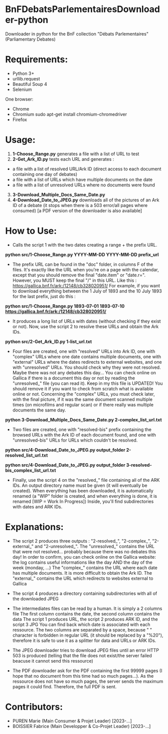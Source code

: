 # BnFDebatsParlementairesDownloader-python
Downloader in python for the BnF collection "Débats Parlementaires" (Parliamentary Debates)

# Requirements:
- Python 3+
- urllib.request
- Beautiful Soup 4
- Selenium

One browser:
- Chrome
- Chromium
 sudo apt-get install chromium-chromedriver
- Firefox

# Usage:
1) __1-Choose_Range.py__ generates a file with a list of URL to test
2) __2-Get_Ark_ID.py__ tests each URL and generates :
  - a file with a list of resolved URL/Ark ID (direct access to each document containing one day of debates)
  - a file with a list of URLs which have multiple documents on the date
  - a file with a list of unresolved URLs where no documents were found
3) __3-Download_Multiple_Docs_Same_Date.py__
4) __4-Download_Date_to_JPEG.py__ downloads all of the pictures of an Ark ID of a debate (it stops when there is a 503 error/all pages where consumed) [a PDF version of the downloader is also available]

# How to Use:
- Calls the script 1 with the two dates creating a range + the prefix URL.

__python src/1-Choose_Range.py YYYY-MM-DD YYYY-MM-DD prefix_url__

- The prefix URL can be found in the "doc" folder, in columns F of the files.
It's exactly like the URL when you're on a page with the calendar, except that
you should remove the final "date.item" or "date.r=".
However, you MUST keep the final "/" in this URL.
Like this : https://gallica.bnf.fr/ark:/12148/cb328020951/
For example, if you want to download everything between the 1 July of 1893 and
the 10 July 1893 for the last prefix, just do this :

__python src/1-Choose_Range.py 1893-07-01 1893-07-10 https://gallica.bnf.fr/ark:/12148/cb328020951/__

- It produces a long list of URLs with dates (without checking if they exist or
not). Now, use the script 2 to resolve these URLs and obtain the Ark IDs.

__python src/2-Get_Ark_ID.py 1-list_url.txt__

- Four files are created, one with "resolved" URLs into Ark ID, one with
"complex" URLs where one date contains multiple documents, one with "external"
URLs where the dates redirects to external websites, and one with "unresolved"
URLs. You should check why they were not resolved. Maybe there was not any
debates this day... You can check online on Gallica if there is a document this
day or not by reading the "unresolved_" file (you can read it).
Keep in my this file is UPDATED! You should remove it if you want to check from
scratch what is available online or not.
Concerning the "complex" URLs, you must check later, with the final picture, if
it was the same document scanned multiple times (on microfilms and regular
scan) or if there really was multiple documents the same day.

__python 3-Download_Multiple_Docs_Same_Date.py 2-complex_list_url.txt__

- Two files are created, one with "resolved-bis" prefix containing the browsed
URLs with the Ark ID of each document found, and one with "unresolved-bis" URLs
for URLs which couldn't be resolved.

__python src/4-Download_Date_to_JPEG.py output_folder 2-resolved_list_url.txt__

__python src/4-Download_Date_to_JPEG.py output_folder 3-resolved-bis_complex_list_url.txt__

- Finally, use the script 4 on the "resolved_" file containing all of the ARK
IDs. An output directory name must be given (it will eventually be created).
When everything has been downloaded, it is automatically renamed (a "WIP"
folder is created, and when everything is done, it is renamed
[WIP = Work In Progress])
Inside, you'll find subdirectories with dates and ARK IDs.

# Explanations:
- The script 2 produces three outputs : "2-resolved_", "2-complex_",
"2-external_" and "2-unresolved_".
The "unresolved_" contains the URL that were not resolved... probably because
there was no debates this day!
In order to confirm, you can check online on the Gallica website: the log
contains useful informations like the day AND the day of the week (monday, ...)
The "complex_" contains the URL where each date has multiple documents. It is
more difficult to obtain the Ark ID.
The "external_" contains the URL which redirects to websites external to Gallica


- The script 4 produces a directory containing subdirectories with all of the
downloaded JPEG

- The intermediates files can be read by a human. It is simply a 2 columns file
The first column contains the date, the second column contains the data
The script 1 produces URL, the script 2 produces ARK ID, and the script 3 JPG
You can find back which date is associated with each ressource.
The two columns are separated by a space, because " " character is forbidden in
regular URL (it should be replaced by a "%20"), therefore it is safe to use it
as a splitter for data and URLs or ARK IDs.

- The JPEG downloader tries to download JPEG files until an error HTTP 503 is
produced (telling that the file does not exist/the server failed beacuse it
cannot send this ressource)
- The PDF downloader ask for the PDF containing the first 99999 pages (I hope
that no document from this time had so much pages...). As the ressource does
not have so much pages, the server sends the maximum pages it could find.
Therefore, the full PDF is sent.

# Contributors:
- PUREN Marie (Main Consumer & Projet Leader) [2023-...]
- BOISSIER Fabrice (Main Developper & Co-Projet Leader) [2023-...]
